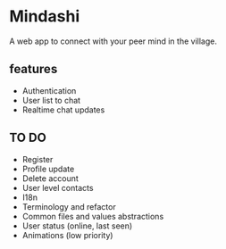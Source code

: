 # Mindashi

A web app to connect with your peer mind in the village.

## features

- Authentication
- User list to chat
- Realtime chat updates

## TO DO

- Register
- Profile update
- Delete account
- User level contacts
- I18n
- Terminology and refactor
- Common files and values abstractions
- User status (online, last seen)
- Animations (low priority)
